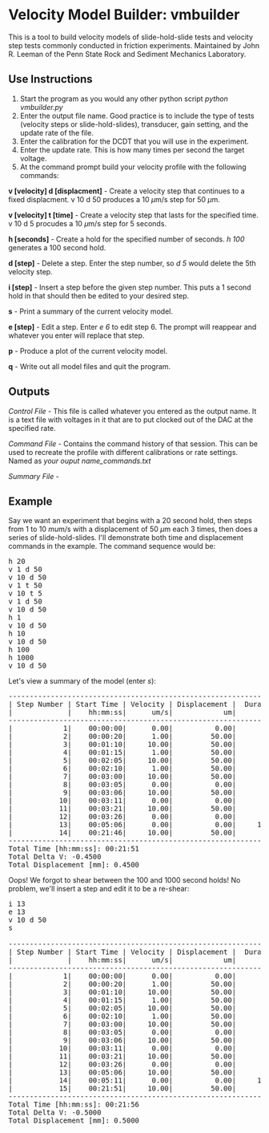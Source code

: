 Velocity Model Builder: vmbuilder
=========

This is a tool to build velocity models of slide-hold-slide tests and velocity
step tests commonly conducted in friction experiments.  Maintained by John R.
Leeman of the Penn State Rock and Sediment Mechanics Laboratory.  

## Use Instructions

1. Start the program as you would any other python script *python vmbuilder.py*
2. Enter the output file name.  Good practice is to include the type of tests (velocity steps or slide-hold-slides), transducer, gain setting, and the update rate of the file.
3. Enter the calibration for the DCDT that you will use in the experiment.
4. Enter the update rate.  This is how many times per second the target voltage.
5. At the command prompt build your velocity profile with the following commands:

**v [velocity] d [displacment]** -  Create a velocity step that continues to a fixed displacment.  v 10 d 50 produces a 10 $\mu$m/s step for 50 $\mu$m.

**v [velocity] t [time]** - Create a velocity step that lasts for the specified time.  v 10 d 5 procudes a 10 $\mu$m/s step for 5 seconds.

**h [seconds]** - Create a hold for the specified number of seconds.  *h 100* generates a 100 second hold.

**d [step]** - Delete a step.  Enter the step number, so *d 5* would delete the 5th velocity step.

**i [step]** - Insert a step before the given step number. This puts a 1 second hold in that should then be edited to your desired step.  

**s** - Print a summary of the current velocity model.

**e [step]** - Edit a step.  Enter *e 6* to edit step 6.  The prompt will reappear and whatever you enter will replace that step.

**p** - Produce a plot of the current velocity model.

**q** - Write out all model files and quit the program.

## Outputs

*Control File* - This file is called whatever you entered as the output name.  It is a text file with voltages in it that are to put clocked out of the DAC at the specified rate.

*Command File* - Contains the command history of that session.  This can be used to recreate the profile with different calibrations or rate settings.  Named as *your ouput name_commands.txt*

*Summary File* - 


## Example

Say we want an experiment that begins with a 20 second hold, then steps from 1 to 10 $mu$m/s with a displacement of 50 $\mu$m each 3 times, then does a series of slide-hold-slides.  I'll demonstrate both time and displacement commands in the example. The command sequence would be:

<pre>
h 20
v 1 d 50
v 10 d 50
v 1 t 50
v 10 t 5
v 1 d 50
v 10 d 50
h 1
v 10 d 50
h 10
v 10 d 50
h 100
h 1000
v 10 d 50
</pre>

Let's view a summary of the model (enter *s*):

<pre>
-------------------------------------------------------------------
| Step Number | Start Time | Velocity | Displacement |  Duration  |
|             |    hh:mm:ss|      um/s|            um|           s|
------------------------------------------------------------------|
|            1|    00:00:00|      0.00|          0.00|       20.00|
|            2|    00:00:20|      1.00|         50.00|       50.00|
|            3|    00:01:10|     10.00|         50.00|        5.00|
|            4|    00:01:15|      1.00|         50.00|       50.00|
|            5|    00:02:05|     10.00|         50.00|        5.00|
|            6|    00:02:10|      1.00|         50.00|       50.00|
|            7|    00:03:00|     10.00|         50.00|        5.00|
|            8|    00:03:05|      0.00|          0.00|        1.00|
|            9|    00:03:06|     10.00|         50.00|        5.00|
|           10|    00:03:11|      0.00|          0.00|       10.00|
|           11|    00:03:21|     10.00|         50.00|        5.00|
|           12|    00:03:26|      0.00|          0.00|      100.00|
|           13|    00:05:06|      0.00|          0.00|     1000.00|
|           14|    00:21:46|     10.00|         50.00|        5.00|
-------------------------------------------------------------------
Total Time [hh:mm:ss]: 00:21:51
Total Delta V: -0.4500
Total Displacement [mm]: 0.4500
</pre>

Oops! We forgot to shear between the 100 and 1000 second holds! No problem, we'll insert a step and edit it to be a re-shear:

<pre>
i 13
e 13
v 10 d 50
s

-------------------------------------------------------------------
| Step Number | Start Time | Velocity | Displacement |  Duration  |
|             |    hh:mm:ss|      um/s|            um|           s|
------------------------------------------------------------------|
|            1|    00:00:00|      0.00|          0.00|       20.00|
|            2|    00:00:20|      1.00|         50.00|       50.00|
|            3|    00:01:10|     10.00|         50.00|        5.00|
|            4|    00:01:15|      1.00|         50.00|       50.00|
|            5|    00:02:05|     10.00|         50.00|        5.00|
|            6|    00:02:10|      1.00|         50.00|       50.00|
|            7|    00:03:00|     10.00|         50.00|        5.00|
|            8|    00:03:05|      0.00|          0.00|        1.00|
|            9|    00:03:06|     10.00|         50.00|        5.00|
|           10|    00:03:11|      0.00|          0.00|       10.00|
|           11|    00:03:21|     10.00|         50.00|        5.00|
|           12|    00:03:26|      0.00|          0.00|      100.00|
|           13|    00:05:06|     10.00|         50.00|        5.00|
|           14|    00:05:11|      0.00|          0.00|     1000.00|
|           15|    00:21:51|     10.00|         50.00|        5.00|
-------------------------------------------------------------------
Total Time [hh:mm:ss]: 00:21:56
Total Delta V: -0.5000
Total Displacement [mm]: 0.5000
</pre>

